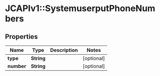 # JCAPIv1::SystemuserputPhoneNumbers

## Properties
Name | Type | Description | Notes
------------ | ------------- | ------------- | -------------
**type** | **String** |  | [optional] 
**number** | **String** |  | [optional] 



